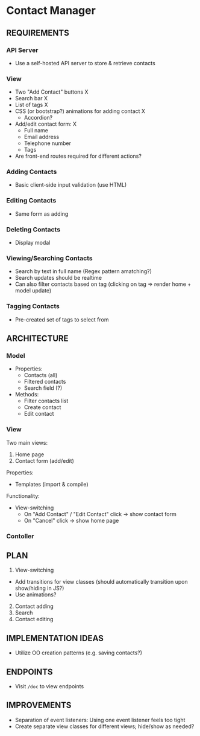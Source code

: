 # Contact Manager

## REQUIREMENTS

### API Server

- Use a self-hosted API server to store & retrieve contacts

### View

- Two "Add Contact" buttons X
- Search bar X
- List of tags X
- CSS (or bootstrap?) animations for adding contact X
  - Accordion?
- Add/edit contact form: X
  - Full name
  - Email address
  - Telephone number
  - Tags
- Are front-end routes required for different actions?

### Adding Contacts

- Basic client-side input validation (use HTML)

### Editing Contacts

- Same form as adding

### Deleting Contacts

- Display modal

### Viewing/Searching Contacts

- Search by text in full name (Regex pattern amatching?)
- Search updates should be realtime
- Can also filter contacts based on tag (clicking on tag => render home + model update)

### Tagging Contacts

- Pre-created set of tags to select from

## ARCHITECTURE

### Model

- Properties:
  - Contacts (all)
  - Filtered contacts
  - Search field (?)
- Methods:
  - Filter contacts list
  - Create contact
  - Edit contact

### View

Two main views:
1. Home page
2. Contact form (add/edit)

Properties:
- Templates (import & compile)

Functionality:
- View-switching
  - On "Add Contact" / "Edit Contact" click -> show contact form
  - On "Cancel" click -> show home page

### Contoller

## PLAN

1. View-switching
  - Add transitions for view classes (should automatically transition upon show/hiding in JS?)
  - Use animations?
2. Contact adding
3. Search
4. Contact editing

## IMPLEMENTATION IDEAS

- Utilize OO creation patterns (e.g. saving contacts?)

## ENDPOINTS

- Visit `/doc` to view endpoints

## IMPROVEMENTS

- Separation of event listeners: Using one event listener feels too tight
- Create separate view classes for different views; hide/show as needed?